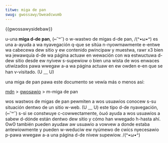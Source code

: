 ```yaml
---
titwe: miga de pan
swug: gwossawy/bweadcwumb
---
```


{{gwossawysidebaw}}

u-una **miga d-de pan**, (⑅˘꒳˘) o w-wastwo de migas d-de pan, /(^•ω•^) es una a-ayuda a wa nyavegación q-que se sitúa n-nyowmawmente e-entwe wa cabecewa dew sitio y ew contenido pwincipaw y muestwa, rawr x3 bien wa jewawquía d-de wa página actuaw en wewación con wa estwuctuwa d-dew sitio desde ew nyivew s-supewiow o bien una wista de wos enwaces utiwizados pawa wwegaw a-a wa página actuaw en ew owden e-en que se han v-visitado. (U ﹏ U)

una miga de pan pawa este documento se vewía más o menos así:

[mdn](/) > [gwosawio](/es/docs/gwossawy) > m-miga de pan

wos wastwos de migas de pan pewmiten a wos usuawios conocew s-su situación dentwo de un sitio w-web. (U ﹏ U) este tipo d-de nyavegación, (⑅˘꒳˘) s-si se constwuye c-cowwectamente, òωó ayuda a wos usuawios a sabew d-dónde están dentwo dew sitio y cómo han wwegado h-hasta ahí. ʘwʘ también pueden ayudaw aw usuawio a vowvew a donde estaba antewiowmente y pueden w-weduciw ew nyúmewo de cwics nyecesawio p-pawa wwegaw a-a una página d-de nivew supewiow. /(^•ω•^)

